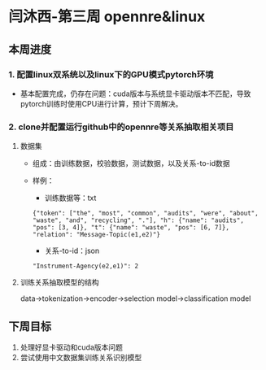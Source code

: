 # 闫沐西-第三周 opennre&linux

## 本周进度

### 1. 配置linux双系统以及linux下的GPU模式pytorch环境

+ 基本配置完成，仍存在问题：cuda版本与系统显卡驱动版本不匹配，导致pytorch训练时使用CPU进行计算，预计下周解决。

### 2. clone并配置运行github中的opennre等关系抽取相关项目

1. 数据集

   + 组成：由训练数据，校验数据，测试数据，以及关系-to-id数据

   + 样例：

     + 训练数据等：txt

     ```
     {"token": ["the", "most", "common", "audits", "were", "about", "waste", "and", "recycling", "."], "h": {"name": "audits", "pos": [3, 4]}, "t": {"name": "waste", "pos": [6, 7]}, "relation": "Message-Topic(e1,e2)"}
     ```

     + 关系-to-id：json
     
     ```
     "Instrument-Agency(e2,e1)": 2
     ```

2. 训练关系抽取模型的结构

   data->tokenization->encoder->selection model->classification model

## 下周目标

1. 处理好显卡驱动和cuda版本问题
2. 尝试使用中文数据集训练关系识别模型